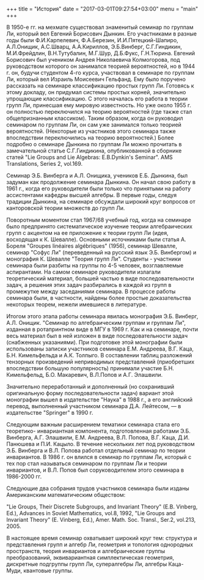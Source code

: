 +++
title = "История"
date = "2017-03-01T09:27:54+03:00"
menu = "main"
+++



В 1950-е гг. на мехмате существовал знаменитый семинар по группам Ли, который вел Евгений Борисович Дынкин. Его участниками в разные годы были Ф.И.Карпелевич, Ф.А.Березин, И.И.Пятецкий-Шапиро, А.Л.Онищик, А.С.Шварц, А.А.Кириллов, Э.Б.Винберг, С.Г.Гиндикин, М.И.Фрейдлин, В.Н.Тутубалин, М.Г.Шур, Д.Б.Фукс, Г.Н.Тюрина. Евгений Борисович был учеником Андрея Николаевича Колмогорова, под руководством которого он занимался теорией вероятностей, но в 1944 г. он, будучи студентом 4-го курса, участвовал в семинаре по группам Ли, который вел Израиль Моисеевич Гельфанд. Ему было поручено рассказать на семинаре классификацию простых групп Ли. Готовясь к этому докладу, он придумал системы простых корней, значительно упрощающие классификацию. С этого началась его работа в теории групп Ли, принесшая ему мировую известность. Но уже около 1955 г. он полностью переключился на теорию вероятностей (где также стал общепризнанным классиком). Таким образом, когда он руководил семинаром по группам Ли, он сам уже занимался только теорией вероятностей. (Некоторые из участников этого семинара также впоследствии переключились на теорию вероятностей.) Более подробно о семинаре Дынкина по группам Ли можно прочитать в замечательной статье С.Г.Гиндикина, опубликованной в сборнике статей "Lie Groups and Lie Algebras: E.B.Dynkin's Seminar". AMS Translations, Series 2, vol.169.

Семинар Э.Б. Винберга и А.Л. Онищика, учеников Е.Б. Дынкина, был задуман как продолжение семинара Дынкина. Он начал свою работу в 1961 г., когда его руководители были только что принятыми на работу ассистентами кафедры высшей алгебры. В первые годы, следуя традиции Дынкина, на семинаре обсуждали широкий круг вопросов от канторовской теории множеств до групп Ли.

Поворотным моментом стал 1967/68 учебный год, когда на семинаре было предпринято систематическое изучение теории алгебраических групп с акцентом на ее приложение к теории групп Ли (идея, восходящая к К. Шевалле). Основными источниками были статья А. Бореля "Groupes linéaires algébriques" (1956), семинар Шевалле, семинар "Софус Ли" (переведенный на русский язык Э.Б. Винбергом) и монография К. Шевалле "Теория групп Ли". Студенты - участники семинара были разбиты на группы по 4-5 человек, возглавляемые аспирантами. На самом семинаре руководители излагали теоретический материал, большей частью в виде последовательности задач, а решения этих задач разбирались в каждой из групп в промежутке между заседаниями семинара. В процессе работы семинара были, в частности, найдены более простые доказательства некоторых теорем, нежели имевшиеся в литературе.

Итогом этого этапа работы семинара явилась монография Э.Б. Винберг, А.Л. Онищик. "Семинар по алгебраическим группам и группам Ли", изданная в ротапринтном виде в МГУ в 1969 г. Как и на семинаре, почти весь материал был в ней изложен в виде последовательности задач (снабженных указаниями). При подготовке этой монографии были использованы записки участников семинара Е.М. Андреева, В.Г. Каца, Б.Н. Кимельфельда и А.К. Толпыго. В составлении таблиц разложений тензорных произведений неприводимых представлений (приобретших впоследствии большую популярность) принимали участие Б.Н. Кимельфельд, Б.О. Макаревич, В.Л.Попов и А.Г. Элашвили.

Значительно переработанный и дополненный (но сохранивший оригинальную форму последовательности задач) вариант этой монографии вышел в издательстве "Наука" в 1988 г., а его английский перевод, выполненный участником семинара Д.А. Лейтесом, — в издательстве "Springer" в 1990 г.

Следующим важным расширением тематики семинара стала его теоретико- инвариантная компонента, подготовленная работами Э.Б. Винберга, А.Г. Элашвили, Е.М. Андреева, В.Л. Попова, В.Г. Каца, Д.И. Панюшева и П.И. Кацыло. В течение нескольких лет под руководством Э.Б. Винберга и В.Л. Попова работал отдельный семинар по теории инвариантов. В 1986 г. он влился в семинар по группам Ли, который с тех пор стал называться семинаром по группам Ли и теории инвариантов, и В.Л. Попов был соруководителем этого семинара в 1986-2000 гг.

Следующие два собрания трудов участников семинара были изданы Американским математическим обществом: 

"Lie Groups, Their Discrete Subgroups, and Invariant Theory" (E.B. Vinberg, Ed.), Advances in Soviet Mathematics, vol.8, 1992, 
"Lie Groups and Invariant Theory" (E. Vinberg, Ed.), Amer. Math. Soc. Transl., Ser.2, vol.213, 2005. 

В настоящее время семинар охватывает широкий круг тем: структура и представления групп и алгебр Ли, геометрия и топология однородных пространств, теория инвариантов и алгебраические группы преобразований, эквивариантная симплектическая геометрия, дискретные подгруппы групп Ли, супералгебры Ли, алгебры Каца-Муди, квантовые группы.
 

